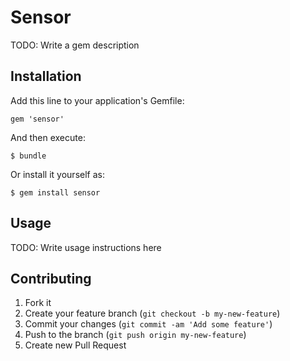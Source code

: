 # Sensor

TODO: Write a gem description

## Installation

Add this line to your application's Gemfile:

    gem 'sensor'

And then execute:

    $ bundle

Or install it yourself as:

    $ gem install sensor

## Usage

TODO: Write usage instructions here

## Contributing

1. Fork it
2. Create your feature branch (`git checkout -b my-new-feature`)
3. Commit your changes (`git commit -am 'Add some feature'`)
4. Push to the branch (`git push origin my-new-feature`)
5. Create new Pull Request
